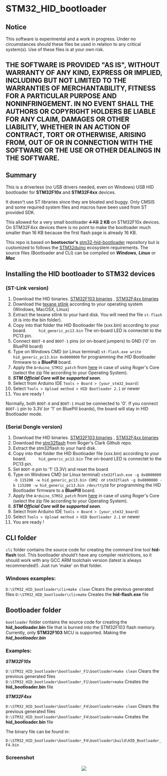 STM32_HID_bootloader
=============

## Notice

This software is experimental and a work in progress. Under no circumstances should these files be used in relation to any critical system(s). Use of these files is at your own risk.

## THE SOFTWARE IS PROVIDED "AS IS", WITHOUT WARRANTY OF ANY KIND, EXPRESS OR IMPLIED, INCLUDING BUT NOT LIMITED TO THE WARRANTIES OF MERCHANTABILITY, FITNESS FOR A PARTICULAR PURPOSE AND NONINFRINGEMENT. IN NO EVENT SHALL THE AUTHORS OR COPYRIGHT HOLDERS BE LIABLE FOR ANY CLAIM, DAMAGES OR OTHER LIABILITY, WHETHER IN AN ACTION OF CONTRACT, TORT OR OTHERWISE, ARISING FROM, OUT OF OR IN CONNECTION WITH THE SOFTWARE OR THE USE OR OTHER DEALINGS IN THE SOFTWARE.


## Summary
This is a driverless (no USB drivers needed, even on Windows) USB HID bootloader
for **STM32F10x** and **STM32F4xx** devices. 

It doesn't use ST libraries since they are bloated and buggy. Only CMSIS and
some required system files and macros have been used from ST provided SDK.

This allowed for a very small bootloader ~~4 KB~~ **2 KB** on STM32F10x devices. On STM32F4xx devices there is no point to make the bootloader much smaller than 16 KB because the first flash page is already 16 KB.


This repo is based on **bootsector's**  [stm32-hid-bootloader](https://github.com/bootsector/stm32-hid-bootloader) repository but is customized to follows the [STM32duino](https://github.com/rogerclarkmelbourne/Arduino_STM32) ecosystem requirements. The source files (Bootloader and CLI) can be compiled on ***Windows***, ***Linux*** or ***Mac***

## Installing the HID bootloader to STM32 devices

### (ST-Link version)

1. Download the HID binaries.  [STM32F103 binaries](https://github.com/Serasidis/STM32_HID_Bootloader/tree/master/bootloader_F1/bootloader_only_binaries) , [STM32F4xx binaries](https://github.com/Serasidis/STM32_HID_Bootloader/tree/master/bootloader_F4/bootloader_only_binaries)
2. Download the [texane stlink](https://github.com/texane/stlink/releases/tag/1.3.0) according to your operating system (Windows, MacOSX, Linux)
3. Extract the texane stlink to your hard disk. You will need the file ```st-flash``` (it is into the bin folder).
4. Copy into that folder the HID Bootloader file (xxx.bin) according to your board. ``` 	hid_generic_pc13.bin``` The on-board LED is connectet to the PC13 pin.
5. Connect ```BOOT-0``` and ```BOOT-1``` pins (or on-board jumpers) to GND ('0' on BluePill board) 
6. Type on Windows CMD (or Linux terminal) ```st-flash.exe write hid_generic_pc13.bin 0x8000000``` for programming the HID Bootloader firmware to a **BluePill** board.
7. Apply the ```Arduino_STM32_patch``` from [here](https://github.com/Serasidis/STM32_HID_Bootloader) in case of using Roger's Core (select the zip file according to your Operating System). 
8. ***STM Official Core will be supported soon***.
9. Select from Arduino IDE ```Tools > Board > [your_stm32_board]```
10. Select  ```Tools > Upload method > HID Bootloader 2.1``` or newer 
11. You are ready !

Normally, both ```BOOT-0``` and ```BOOT-1``` must be connected to '0'. If you connect ```BOOT-1``` pin to 3.3V (or '1' on BluePill boards), the board will stay in HID Bootloader mode.  
  

### (Serial Dongle version)

1. Download the HID binaries.  [STM32F103 binaries](https://github.com/Serasidis/STM32_HID_Bootloader/tree/master/bootloader_F1/bootloader_only_binaries) , [STM32F4xx binaries](https://github.com/Serasidis/STM32_HID_Bootloader/tree/master/bootloader_F4/bootloader_only_binaries)
2. Download the [stm32flash](https://github.com/rogerclarkmelbourne/Arduino_STM32/tree/master/tools) from Roger's Clark Github repo.
3. Extract the stm32flash to your hard disk.
4. Copy into that folder the HID Bootloader file (xxx.bin) according to your board. ``` 	hid_generic_pc13.bin``` The on-board LED is connectet to the PC13 pin.
5. Set ```BOOT-0``` pin to '1' (3.3V) and reset the board
6. Type on Windows CMD (or Linux terminal) ```stm32flash.exe -g 0x8000000 -b 115200 -w hid_generic_pc13.bin COM2 ``` or ```stm32flash -g 0x8000000 -b 115200 -w hid_generic_pc13.bin /dev/ttyS0``` for programming the HID Bootloader firmware to a **BluePill** board.
7. Apply the ```Arduino_STM32_patch``` from [here](https://github.com/Serasidis/STM32_HID_Bootloader) in case of using Roger's Core (select the zip file according to your Operating System). 
8. ***STM Official Core will be supported soon***.
9. Select from Arduino IDE ```Tools > Board > [your_stm32_board]```
10. Select  ```Tools > Upload method > HID Bootloader 2.1``` or newer 
11. You are ready !

## CLI folder

`cli` folder contains the source code for creating the command line tool **hid-flash** tool. 
This bootloader should't have any compiler restrictions, so it should work with
any GCC ARM toolchain version (latest is always recommended!). Just run 'make' on that folder.

### Windows examples:

```D:\STM32_HID_bootloader\cli>make clean``` Clears the previous generated files
```D:\STM32_HID_bootloader\cli>make``` Creates the **hid-flash.exe** file


## Bootloader folder
`bootloader` folder contains the source code for creating the **hid_bootloader.bin** file that is burned into the STM32F103 flash memory. Currently, only **STM32F103** MCU is supported. Making the ***hid_bootloader.bin***

### Examples:
***STM32F10x***

```D:\STM32_HID_bootloader\bootloader_F1\bootloader>make clean``` Clears the previous generated files
```D:\STM32_HID_bootloader\bootloader_F1\bootloader>make``` Creates the **hid_bootloader.bin** file



***STM32F4xx***

```D:\STM32_HID_bootloader\bootloader_F4\bootloader>make clean``` Clears the previous generated files
```D:\STM32_HID_bootloader\bootloader_F4\bootloader>make``` Creates the **hid_bootloader.bin** file

The binary file can be found in:

```D:\STM32_HID_bootloader\bootloader_F4\bootloader\build\HID_Bootloader_F4.bin```

### Screenshot

<p align="center">
<img src="pictures/Arduino_IDE_1_8_5.PNG">
</p>
